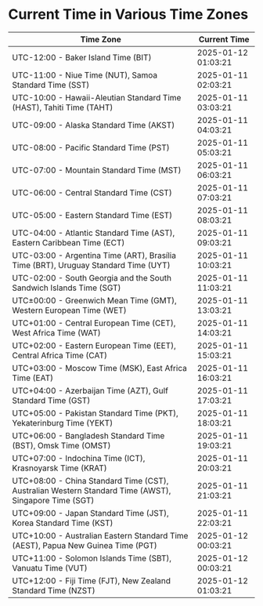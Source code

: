 # Current Time in Various Time Zones

| Time Zone | Current Time |
|-----------|--------------|
| UTC-12:00 - Baker Island Time (BIT) | 2025-01-12 01:03:21 |
| UTC-11:00 - Niue Time (NUT), Samoa Standard Time (SST) | 2025-01-11 02:03:21 |
| UTC-10:00 - Hawaii-Aleutian Standard Time (HAST), Tahiti Time (TAHT) | 2025-01-11 03:03:21 |
| UTC-09:00 - Alaska Standard Time (AKST) | 2025-01-11 04:03:21 |
| UTC-08:00 - Pacific Standard Time (PST) | 2025-01-11 05:03:21 |
| UTC-07:00 - Mountain Standard Time (MST) | 2025-01-11 06:03:21 |
| UTC-06:00 - Central Standard Time (CST) | 2025-01-11 07:03:21 |
| UTC-05:00 - Eastern Standard Time (EST) | 2025-01-11 08:03:21 |
| UTC-04:00 - Atlantic Standard Time (AST), Eastern Caribbean Time (ECT) | 2025-01-11 09:03:21 |
| UTC-03:00 - Argentina Time (ART), Brasília Time (BRT), Uruguay Standard Time (UYT) | 2025-01-11 10:03:21 |
| UTC-02:00 - South Georgia and the South Sandwich Islands Time (SGT) | 2025-01-11 11:03:21 |
| UTC±00:00 - Greenwich Mean Time (GMT), Western European Time (WET) | 2025-01-11 13:03:21 |
| UTC+01:00 - Central European Time (CET), West Africa Time (WAT) | 2025-01-11 14:03:21 |
| UTC+02:00 - Eastern European Time (EET), Central Africa Time (CAT) | 2025-01-11 15:03:21 |
| UTC+03:00 - Moscow Time (MSK), East Africa Time (EAT) | 2025-01-11 16:03:21 |
| UTC+04:00 - Azerbaijan Time (AZT), Gulf Standard Time (GST) | 2025-01-11 17:03:21 |
| UTC+05:00 - Pakistan Standard Time (PKT), Yekaterinburg Time (YEKT) | 2025-01-11 18:03:21 |
| UTC+06:00 - Bangladesh Standard Time (BST), Omsk Time (OMST) | 2025-01-11 19:03:21 |
| UTC+07:00 - Indochina Time (ICT), Krasnoyarsk Time (KRAT) | 2025-01-11 20:03:21 |
| UTC+08:00 - China Standard Time (CST), Australian Western Standard Time (AWST), Singapore Time (SGT) | 2025-01-11 21:03:21 |
| UTC+09:00 - Japan Standard Time (JST), Korea Standard Time (KST) | 2025-01-11 22:03:21 |
| UTC+10:00 - Australian Eastern Standard Time (AEST), Papua New Guinea Time (PGT) | 2025-01-12 00:03:21 |
| UTC+11:00 - Solomon Islands Time (SBT), Vanuatu Time (VUT) | 2025-01-12 00:03:21 |
| UTC+12:00 - Fiji Time (FJT), New Zealand Standard Time (NZST) | 2025-01-12 01:03:21 |
